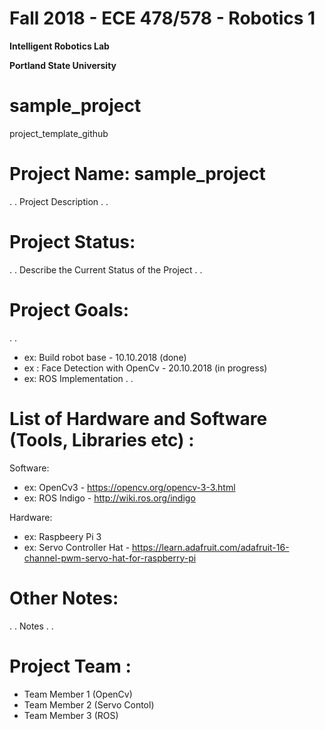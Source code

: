 # Fall 2018 - ECE 478/578 - Robotics 1
**Intelligent Robotics Lab**

**Portland State University**

# sample_project
project_template_github

# Project Name: sample_project
.
.
Project Description
.
.

# Project Status:
.
.
Describe the Current Status of the Project
.
.

# Project Goals:
.
.
- ex: Build robot base - 10.10.2018 (done)
- ex : Face Detection with OpenCv - 20.10.2018 (in progress)
- ex: ROS Implementation
.
.

# List of Hardware and Software (Tools, Libraries etc) :

Software:

- ex: OpenCv3 - https://opencv.org/opencv-3-3.html
- ex: ROS Indigo - http://wiki.ros.org/indigo

Hardware:

- ex: Raspbeery Pi 3
- ex: Servo Controller Hat - https://learn.adafruit.com/adafruit-16-channel-pwm-servo-hat-for-raspberry-pi

# Other Notes:
.
.
Notes
.
.

# Project Team :
- Team Member 1 (OpenCv)
- Team Member 2 (Servo Contol)
- Team Member 3 (ROS)


